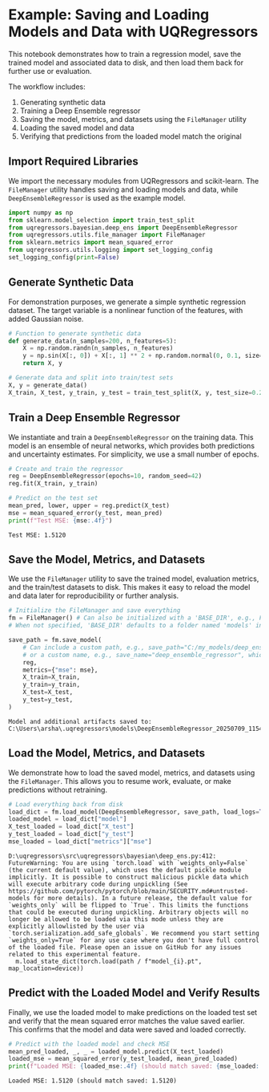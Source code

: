 # Example: Saving and Loading Models and Data with UQRegressors

This notebook demonstrates how to train a regression model, save the trained model and associated data to disk, and then load them back for further use or evaluation.

The workflow includes:

1. Generating synthetic data
2. Training a Deep Ensemble regressor
3. Saving the model, metrics, and datasets using the `FileManager` utility
4. Loading the saved model and data
5. Verifying that predictions from the loaded model match the original


## Import Required Libraries

We import the necessary modules from UQRegressors and scikit-learn. The `FileManager` utility handles saving and loading models and data, while `DeepEnsembleRegressor` is used as the example model.


```python
import numpy as np
from sklearn.model_selection import train_test_split
from uqregressors.bayesian.deep_ens import DeepEnsembleRegressor
from uqregressors.utils.file_manager import FileManager
from sklearn.metrics import mean_squared_error
from uqregressors.utils.logging import set_logging_config
set_logging_config(print=False)
```

## Generate Synthetic Data

For demonstration purposes, we generate a simple synthetic regression dataset. The target variable is a nonlinear function of the features, with added Gaussian noise.


```python
# Function to generate synthetic data
def generate_data(n_samples=200, n_features=5):
    X = np.random.randn(n_samples, n_features)
    y = np.sin(X[:, 0]) + X[:, 1] ** 2 + np.random.normal(0, 0.1, size=n_samples)
    return X, y

# Generate data and split into train/test sets
X, y = generate_data()
X_train, X_test, y_train, y_test = train_test_split(X, y, test_size=0.2, random_state=42)
```

## Train a Deep Ensemble Regressor

We instantiate and train a `DeepEnsembleRegressor` on the training data. This model is an ensemble of neural networks, which provides both predictions and uncertainty estimates. For simplicity, we use a small number of epochs.


```python
# Create and train the regressor
reg = DeepEnsembleRegressor(epochs=10, random_seed=42)
reg.fit(X_train, y_train)

# Predict on the test set
mean_pred, lower, upper = reg.predict(X_test)
mse = mean_squared_error(y_test, mean_pred)
print(f"Test MSE: {mse:.4f}")
```

    Test MSE: 1.5120
    

## Save the Model, Metrics, and Datasets

We use the `FileManager` utility to save the trained model, evaluation metrics, and the train/test datasets to disk. This makes it easy to reload the model and data later for reproducibility or further analysis.


```python
# Initialize the FileManager and save everything
fm = FileManager() # Can also be initialized with a 'BASE_DIR', e.g., FileManager(base_dir="C:/my_models")
# When not specified, 'BASE_DIR' defaults to a folder named 'models' in the user's home directory. 

save_path = fm.save_model(
    # Can include a custom path, e.g., save_path="C:/my_models/deep_ensemble_regressor" 
    # or a custom name, e.g., save_name="deep_ensemble_regressor", which will save in 'BASE_DIR'/models/'save_name'
    reg,
    metrics={"mse": mse},
    X_train=X_train,
    y_train=y_train,
    X_test=X_test,
    y_test=y_test,
)
```

    Model and additional artifacts saved to: C:\Users\arsha\.uqregressors\models\DeepEnsembleRegressor_20250709_115438
    

## Load the Model, Metrics, and Datasets

We demonstrate how to load the saved model, metrics, and datasets using the `FileManager`. This allows you to resume work, evaluate, or make predictions without retraining.


```python
# Load everything back from disk
load_dict = fm.load_model(DeepEnsembleRegressor, save_path, load_logs=True) # Returns a dictionary
loaded_model = load_dict["model"]
X_test_loaded = load_dict["X_test"]
y_test_loaded = load_dict["y_test"]
mse_loaded = load_dict["metrics"]["mse"]
```

    D:\uqregressors\src\uqregressors\bayesian\deep_ens.py:412: FutureWarning: You are using `torch.load` with `weights_only=False` (the current default value), which uses the default pickle module implicitly. It is possible to construct malicious pickle data which will execute arbitrary code during unpickling (See https://github.com/pytorch/pytorch/blob/main/SECURITY.md#untrusted-models for more details). In a future release, the default value for `weights_only` will be flipped to `True`. This limits the functions that could be executed during unpickling. Arbitrary objects will no longer be allowed to be loaded via this mode unless they are explicitly allowlisted by the user via `torch.serialization.add_safe_globals`. We recommend you start setting `weights_only=True` for any use case where you don't have full control of the loaded file. Please open an issue on GitHub for any issues related to this experimental feature.
      m.load_state_dict(torch.load(path / f"model_{i}.pt", map_location=device))
    

## Predict with the Loaded Model and Verify Results

Finally, we use the loaded model to make predictions on the loaded test set and verify that the mean squared error matches the value saved earlier. This confirms that the model and data were saved and loaded correctly.


```python
# Predict with the loaded model and check MSE
mean_pred_loaded, _, _ = loaded_model.predict(X_test_loaded)
loaded_mse = mean_squared_error(y_test_loaded, mean_pred_loaded)
print(f"Loaded MSE: {loaded_mse:.4f} (should match saved: {mse_loaded:.4f})")
```

    Loaded MSE: 1.5120 (should match saved: 1.5120)
    
